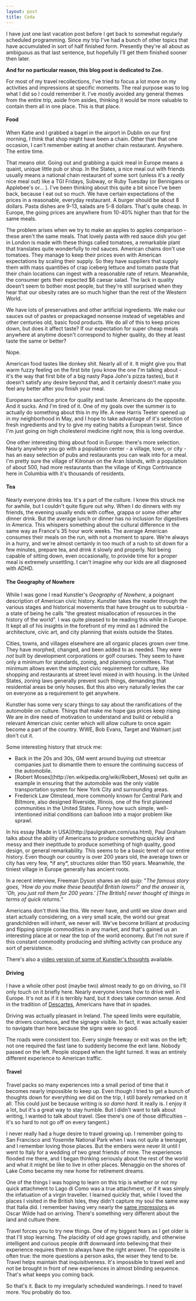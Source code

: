 ```yaml
---
layout: post
title: Coda
---
```


I have just one last vacation post before I get back to somewhat regularly scheduled programming.  Since my trip I've had a bunch of other topics that have accumulated in sort of half finished form.  Presently they're all about as ambiguous as that last sentence, but hopefully I'll get them finished sooner then later.

**And for no particular reason, this blog post is dedicated to Zoe.**

For most of my travel recollections, I've tried to focus a lot more on my activities and impressions at specific moments.  The real purpose was to log what I did so I could remember it.  I've mostly avoided any general themes from the entire trip, aside from asides, thinking it would be more valuable to contain them all in one place.  This is that place.

#### Food

When Katie and I grabbed a bagel in the airport in Dublin on our first morning, I think that shop might have been a chain.  Other than that one occasion, I can't remember eating at another chain restaurant.  Anywhere.  The entire time.

That means *alot*.  Going out and grabbing a quick meal in Europe means a quaint, unique little pub or shop.  In the States, a nice meal out with friends usually means a national chain restaurant of some sort (unless it's a *really* nice meal out) like a TGI Fridays, Subway, or Ruby Tuesday (or Bennigans or Applebee's or... ).  I've been thinking about this quite a bit since I've been back, because I eat out so much.  We have certain expectations of the prices in a reasonable, everyday restaurant.  A burger should be about 8 dollars.  Pasta dishes are 9-13, salads are 5-8 dollars.  That's quite cheap.  In Europe, the going prices are anywhere from 10-40% higher than that for the same meals.

The problem arises when we try to make an apples to apples comparison - these aren't the same meals.  That lovely pasta with red sauce dish you get in London is made with these things called tomatoes, a remarkable plant that translates quite wonderfully to red sauces.  American chains don't use tomatoes.  They manage to keep their prices even with American expectations by scaling their supply.  So they have suppliers that supply them with mass quantities of crap iceberg lettuce and tomato paste that their chain locations can ingest with a reasonable rate of return.  Meanwhile, the consumer gets their expected $6 caesar salad.  The lack in quality doesn't seem to bother most people, but they're still surprised when they hear that our obesity rates are so much higher than the rest of the Western World.

We have lots of preservatives and other artificial ingredients.  We make our sauces out of pastes or prepackaged nonsense instead of vegetables and other centuries old, basic food products.  We do all of this to keep prices down, but does it affect taste?  If our expectation for super cheap meals anywhere at anytime doesn't correspond to higher quality, do they at least taste the same or better?

Nope.

American food tastes like donkey shit.  Nearly all of it.  It might give you that warm fuzzy feeling on the first bite (you know the one I'm talking about - it's the way that first bite of a big nasty Papa John's pizza tastes), but it doesn't satisfy any desire beyond that, and it certainly doesn't make you feel any better after you finish your meal.

Europeans sacrifice price for quality and taste.  Americans do the opposite.  And it sucks.  And I'm tired of it.  One of my goals over the summer is to actually do something about this in my life.  A new Harris Teeter opened up in my neighborhood in May, and I hope to take advantage of it's selection of fresh ingredients and try to give my eating habits a European twist.  Since I'm just going on high cholesterol medicine right now, this is long overdue.

One other interesting thing about food in Europe: there's more selection.  Nearly anywhere you go with a population center - a village, town, or city - has an easy selection of pubs and restaurants you can walk into for a meal.  I'm pretty sure the village of Kilronan on the Aran Islands, with a population of about 500, had more restaurants than the village of Kings Contrivance here in Columbia with it's thousands of residents.

#### Tea

Nearly everyone drinks tea.  It's a part of the culture.  I knew this struck me for awhile, but I couldn't quite figure out why.  When I do dinners with my friends, the evening usually ends with coffee, grappa or some other after dinner drink.  But the average lunch or dinner has no inclusion for digestives in America.  This whispers something about the cultural difference in the same way as France's 35 hour work weeks.  The average American consumes their meals on the run, with not a moment to spare.  We're always in a hurry, and we're almost certainly in too much of a rush to sit down for a few minutes, prepare tea, and drink it slowly and properly.  Not being capable of sitting down, even occasionally, to provide time for a proper meal is extremely unsettling.  I can't imagine why our kids are all diagnosed with ADHD.

#### The Geography of Nowhere

While I was gone I read Kunstler's *Geography of Nowhere*, a poignant description of American civic history.  Kunstler takes the reader through the various stages and historical movements that have brought us to suburbia - a state of being he calls "the greatest misallocation of resources in the history of the world".  I was quite pleased to be reading this while in Europe.  It kept all of his insights in the forefront of my mind as I admired the architecture, civic art, and city planning that exists outside the States.

Cities, towns, and villages elsewhere are all organic places grown over time.  They have morphed, changed, and been added to as needed.  They were *not* built by development corporations or golf courses.  They seem to have only a minimum for standards, zoning, and planning committees.  That minimum allows even the simplest civic requirement for culture, like shopping and restaurants at street level mixed in with housing.  In the United States, zoning laws generally prevent such things, demanding that residential areas be only houses.  But this also very naturally levies the car on everyone as a requirement to get anywhere.

Kunstler has some very scary things to say about the ramifications of the automobile on culture.  Things that make me hope gas prices keep rising.  We are in dire need of motivation to understand and build or rebuild a relevant American civic center which will allow culture to once again become a part of the country.  WWE, Bob Evans, Target and Walmart just don't cut it.

Some interesting history that struck me:
<ul>
	<li> Back in the 20s and 30s, GM went around buying out streetcar companies just to dismantle them to ensure the continuing success of the automobile.</li>
	<li>[Robert Moses](http://en.wikipedia.org/wiki/Robert_Moses) set quite an example in ensuring that the automobile was the only viable transportation system for New York City and surrounding areas.</li>
	<li>Frederick Law Olmstead, more commonly known for Central Park and Biltmore, also designed Riverside, Illinois, one of the first planned communities in the United States.  Funny how such simple, well-intentioned initial conditions can balloon into a major problem like sprawl.</li>
</ul>
In his essay [Made in USA](http://paulgraham.com/usa.html), Paul Graham talks about the ability of Americans to produce something quickly and messy and their ineptitude to produce something of high quality, good design, or general remarkability.  This seems to be a basic tenet of our entire history.  Even though our country is over 200 years old, the average town or city has very few, *if any*, structures older than 150 years.  Meanwhile, the tiniest village in Europe generally has ancient roots.

In a recent interview, Freeman Dyson shares an old quip: "*The famous story goes, 'How do you make these beautiful British lawns?' and the answer is, 'Oh, you just roll them for 200 years.'  [The British] never thought of things in terms of quick returns.*"

Americans don't think like this.  We never have, and until we slow down and start actually considering, on a very small scale, the world our great grandchildren will inherit, we never will.  We've become brilliant at producing and flipping simple commodities in any market, and that's gained us an interesting place at or near the top of the world economy.  But I'm not sure if this constant commodity producing and shifting activity can produce any sort of persistence.

There's also a [video version of some of Kunstler's thoughts](http://youtube.com/watch?v=Q1ZeXnmDZMQ) available.

#### Driving

I have a whole other post (maybe two) almost ready to go on driving, so I'll only touch on it briefly here.  Nearly everyone knows how to drive well in Europe.  It's not as if it is terribly hard, but it does take common sense.  And in the tradition of [Descartes](http://mhyrr.tumblr.com/post/39839565/common-sense-is-the-most-fairly-distributed-thing), Americans have that in spades.

Driving was actually pleasant in Ireland.  The speed limits were equitable, the drivers courteous, and the signage visible.  In fact, it was actually easier to navigate than here because the signs were so good.

The roads were consistent too.  Every single freeway or exit was on the left; not one required the fast lane to suddenly become the exit lane.  Nobody passed on the left.  People stopped when the light turned.  It was an entirely different experience to American traffic.

#### Travel

Travel packs so many experiences into a small period of time that it becomes nearly impossible to keep up.  Even though I tried to get a bunch of thoughts down for everything we did on the trip, I still barely remarked on it all.  This could just be because writing is *so damn hard*.  It really is.  I enjoy it a lot, but it's a great way to stay humble.  But I didn't want to talk about writing, I wanted to talk about travel.  (See there's one of those difficulties - it's so hard to not go off on every tangent.)

I never really had a huge desire to travel growing up.  I remember going to San Francisco and Yosemite National Park when I was not quite a teenager, and I remember loving those places.  But the embers were never lit until I went to Italy for a wedding of two great friends of mine.  The experiences flooded me there, and I began thinking seriously about the rest of the world and what it might be like to live in other places.  Menaggio on the shores of Lake Como became my new home for retirement dreams.

One of the things I was hoping to learn on this trip is whether or not my quick attachment to Lago di Como was a true attachment, or if it was simply the infatuation of a virgin traveller.  I learned quickly that, while I loved the places I visited in the British Isles, they didn't capture my soul the same way that Italia did.  I remember having very nearly the [same impressions](http://www.bartleby.com/143/12.html) as Oscar Wilde had on arriving.  There's something very different about the land and culture there.

Travel forces you to try new things.  One of my biggest fears as I get older is that I'll stop learning.  The placidity of old age grows rapidly, and otherwise intelligent and curious people drift downward into believing that their experience requires them to always have the right answer.  The opposite is often true: the more questions a person asks, the wiser they tend to be.  Travel helps maintain that inquisitiveness.  It's impossible to travel well and not be brought in front of new experiences in almost blinding sequence.  That's what keeps you coming back.

So that's it.  Back to my irregularly scheduled wanderings.  I need to travel more.  You probably do too.
